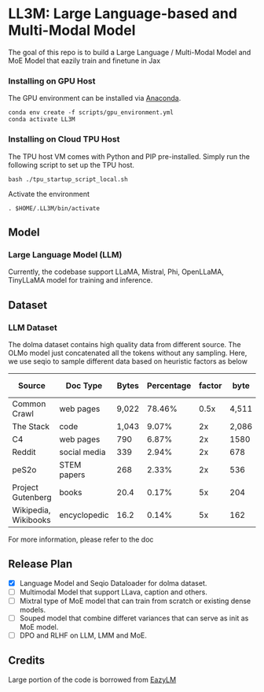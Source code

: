 # LL3M: Large Language-based and Multi-Modal Model

The goal of this repo is to build a Large Language / Multi-Modal Model and MoE Model that eazily train and finetune in Jax

### Installing on GPU Host
The GPU environment can be installed via [Anaconda](https://www.anaconda.com/products/distribution).

``` shell
conda env create -f scripts/gpu_environment.yml
conda activate LL3M
```

### Installing on Cloud TPU Host
The TPU host VM comes with Python and PIP pre-installed. Simply run the following
script to set up the TPU host.

``` shell
bash ./tpu_startup_script_local.sh
```

Activate the environment

```
. $HOME/.LL3M/bin/activate
```

## Model

### Large Language Model (LLM)

Currently, the codebase support LLaMA, Mistral, Phi, OpenLLaMA, TinyLLaMA model for training and inference. 


## Dataset
### LLM Dataset

The dolma dataset contains high quality data from different source. The OLMo model just concatenated all the tokens without any sampling. 
Here, we use seqio to sample different data based on heuristic factors as below


| Source            | Doc Type      | Bytes     | Percentage    | factor | byte | sample ratio | 
| ------------------| -------       | -------   | --------      | -------| -------- | ------    |
| Common Crawl      | web pages     | 9,022     | 78.46%        | 0.5x | 4,511 | 46.23% | 
| The Stack         | code          | 1,043     | 9.07%         | 2x| 2,086 | 21.37% |
| C4                | web pages     | 790       | 6.87%         | 2x | 1580 | 16.19% |
| Reddit            | social media  | 339       | 2.94%         | 2x | 678 | 6.94% |
| peS2o             | STEM papers   | 268       | 2.33%         | 2x | 536 | 5.49% |
|Project Gutenberg  | books         | 20.4      | 0.17%         | 5x | 204 | 2.10% | 
|Wikipedia, Wikibooks|encyclopedic  | 16.2      | 0.14%         | 5x | 162 | 1.66% |

For more information, please refer to the doc

## Release Plan
- [x] Language Model and Seqio Dataloader for dolma dataset.
- [ ] Multimodal Model that support LLava, caption and others. 
- [ ] Mixtral type of MoE model that can train from scratch or existing dense models.
- [ ] Souped model that combine differet variances that can serve as init as MoE model. 
- [ ] DPO and RLHF on LLM, LMM and MoE. 

## Credits
Large portion of the code is borrowed from [EazyLM](https://github.com/young-geng/EasyLM)
